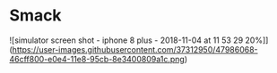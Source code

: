 # Smack
![simulator screen shot - iphone 8 plus - 2018-11-04 at 11 53 29 20%]](https://user-images.githubusercontent.com/37312950/47986068-46cff800-e0e4-11e8-95cb-8e3400809a1c.png)
